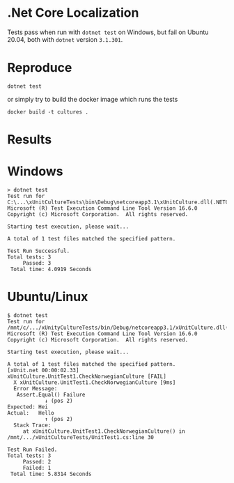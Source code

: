 ﻿# .Net Core Localization

Tests pass when run with `dotnet test` on Windows, but fail on Ubuntu 20.04,
both with `dotnet` version `3.1.301`.

# Reproduce

```
dotnet test
```

or simply try to build the docker image which runs the tests

```
docker build -t cultures .
```

# Results

# Windows

```
> dotnet test
Test run for C:\...\xUnitCultureTests\bin\Debug\netcoreapp3.1\xUnitCulture.dll(.NETCoreApp,Version=v3.1)
Microsoft (R) Test Execution Command Line Tool Version 16.6.0
Copyright (c) Microsoft Corporation.  All rights reserved.

Starting test execution, please wait...

A total of 1 test files matched the specified pattern.

Test Run Successful.
Total tests: 3
     Passed: 3
 Total time: 4.0919 Seconds
```

# Ubuntu/Linux

```
$ dotnet test
Test run for /mnt/c/.../xUnityCultureTests/bin/Debug/netcoreapp3.1/xUnitCulture.dll(.NETCoreApp,Version=v3.1)
Microsoft (R) Test Execution Command Line Tool Version 16.6.0
Copyright (c) Microsoft Corporation.  All rights reserved.

Starting test execution, please wait...

A total of 1 test files matched the specified pattern.
[xUnit.net 00:00:02.33]     xUnitCulture.UnitTest1.CheckNorwegianCulture [FAIL]
  X xUnitCulture.UnitTest1.CheckNorwegianCulture [9ms]
  Error Message:
   Assert.Equal() Failure
            ↓ (pos 2)
Expected: Hei
Actual:   Hello
            ↑ (pos 2)
  Stack Trace:
     at xUnitCulture.UnitTest1.CheckNorwegianCulture() in /mnt/.../xUnitCultureTests/UnitTest1.cs:line 30

Test Run Failed.
Total tests: 3
     Passed: 2
     Failed: 1
 Total time: 5.8314 Seconds
```
